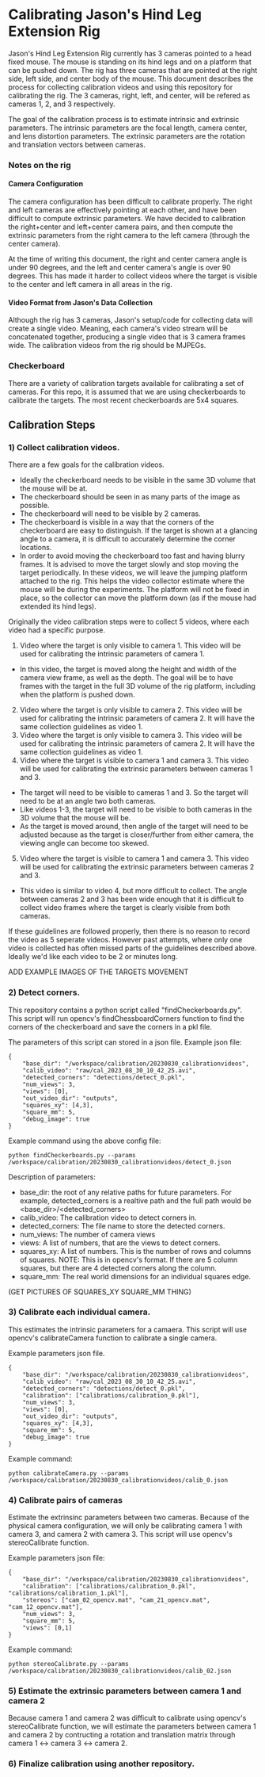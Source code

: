 # Calibrating Jason's Hind Leg Extension Rig

Jason's Hind Leg Extension Rig currently has 3 cameras pointed to a head fixed mouse. The mouse is standing on its hind legs and on a platform that can be pushed down. The rig has three cameras that are pointed at the right side, left side, and center body of the mouse. This document describes the process for collecting calibration videos and using this repository for calibrating the rig. The 3 cameras, right, left, and center, will be refered as cameras 1, 2, and 3 respectively.

The goal of the calibration process is to estimate intrinsic and extrinsic parameters. The intrinsic parameters are the focal length, camera center, and lens distortion parameters. The extrinsic parameters are the rotation and translation vectors between cameras.

### Notes on the rig
#### Camera Configuration
The camera configuration has been difficult to calibrate properly. The right and left cameras are effectively pointing at each other, and have been difficult to compute extrinsic parameters. We have decided to calibration the right+center and left+center camera pairs, and then compute the extrinsic parameters from the right camera to the left camera (through the center camera).

At the time of writing this document, the right and center camera angle is under 90 degrees, and the left and center camera's angle is over 90 degrees. This has made it harder to collect videos where the target is visible to the center and left camera in all areas in the rig.

#### Video Format from Jason's Data Collection
Although the rig has 3 cameras, Jason's setup/code for collecting data will create a single video. Meaning, each camera's video stream will be concatenated together, producing a single video that is 3 camera frames wide. The calibration videos from the rig should be MJPEGs.

### Checkerboard
There are a variety of calibration targets available for calibrating a set of cameras. For this repo, it is assumed that we are using checkerboards to calibrate the targets. The most recent checkerboards are 5x4 squares.

## Calibration Steps
### 1) Collect calibration videos.
There are a few goals for the calibration videos.
* Ideally the checkerboard needs to be visible in the same 3D volume that the mouse will be at.
* The checkerboard should be seen in as many parts of the image as possible.
* The checkerboard will need to be visible by 2 cameras.
* The checkerboard is visible in a way that the corners of the checkerboard are easy to distinguish. If the target is shown at a glancing angle to a camera, it is difficult to accurately determine the corner locations.
* In order to avoid moving the checkerboard too fast and having blurry frames. It is advised to move the target slowly and stop moving the target periodically.
In these videos, we will leave the jumping platform attached to the rig. This helps the video collector estimate where the mouse will be during the experiments. The platform will not be fixed in place, so the collector can move the platform down (as if the mouse had extended its hind legs).

Originally the video calibration steps were to collect 5 videos, where each video had a specific purpose.
1) Video where the target is only visible to camera 1. This video will be used for calibrating the intrinsic parameters of camera 1.
* In this video, the target is moved along the height and width of the camera view frame, as well as the depth. The goal will be to have frames with the target in the full 3D volume of the rig platform, including when the platform is pushed down.
2) Video where the target is only visible to camera 2. This video will be used for calibrating the intrinsic parameters of camera 2. It will have the same collection guidelines as video 1.
3) Video where the target is only visible to camera 3. This video will be used for calibrating the intrinsic parameters of camera 2. It will have the same collection guidelines as video 1.
4) Video where the target is visible to camera 1 and camera 3. This video will be used for calibrating the extrinsic parameters between cameras 1 and 3.
* The target will need to be visible to cameras 1 and 3. So the target will need to be at an angle two both cameras.
* Like videos 1-3, the target will need to be visible to both cameras in the 3D volume that the mouse will be.
* As the target is moved around, then angle of the target will need to be adjusted because as the target is closer/further from either camera, the viewing angle can become too skewed.
5) Video where the target is visible to camera 1 and camera 3. This video will be used for calibrating the extrinsic parameters between cameras 2 and 3.
* This video is similar to video 4, but more difficult to collect. The angle between cameras 2 and 3 has been wide enough that it is difficult to collect video frames where the target is clearly visible from both cameras.

If these guidelines are followed properly, then there is no reason to record the video as 5 seperate videos. However past attempts, where only one video is collected has often missed parts of the guidelines described above. Ideally we'd like each video to be 2 or minutes long.

ADD EXAMPLE IMAGES OF THE TARGETS MOVEMENT

### 2) Detect corners.
This repository contains a python script called "findCheckerboards.py". This script will run opencv's findChessboardCorners function to find the corners of the checkerboard and save the corners in a pkl file. 

The parameters of this script can stored in a json file. Example json file:
```
{
    "base_dir": "/workspace/calibration/20230830_calibrationvideos",
    "calib_video": "raw/cal_2023_08_30_10_42_25.avi",
    "detected_corners": "detections/detect_0.pkl",
    "num_views": 3,
    "views": [0],
    "out_video_dir": "outputs",
    "squares_xy": [4,3],
    "square_mm": 5,
    "debug_image": true
}
```
Example command using the above config file:
```
python findCheckerboards.py --params /workspace/calibration/20230830_calibrationvideos/detect_0.json
```

Description of parameters:
* base_dir: the root of any relative paths for future parameters. For example, detected_corners is a realtive path and the full path would be <base_dir>/<detected_corners>
* calib_video: The calibration video to detect corners in.
* detected_corners: The file name to store the detected corners.
* num_views: The number of camera views
* views: A list of numbers, that are the views to detect corners.
* squares_xy: A list of numbers. This is the number of rows and columns of squares. NOTE: This is in opencv's format. If there are 5 column squares, but there are 4 detected corners along the column.
* square_mm: The real world dimensions for an individual squares edge.

(GET PICTURES OF SQUARES_XY SQUARE_MM THING)

### 3) Calibrate each individual camera.
This estimates the intrinsic parameters for a camaera. This script will use opencv's calibrateCamera function to calibrate a single camera.

Example parameters json file.
```
{
    "base_dir": "/workspace/calibration/20230830_calibrationvideos",
    "calib_video": "raw/cal_2023_08_30_10_42_25.avi",
    "detected_corners": "detections/detect_0.pkl",
    "calibration": ["calibrations/calibration_0.pkl"],
    "num_views": 3,
    "views": [0],
    "out_video_dir": "outputs",
    "squares_xy": [4,3],
    "square_mm": 5,
    "debug_image": true
}
```
Example command:
```
python calibrateCamera.py --params /workspace/calibration/20230830_calibrationvideos/calib_0.json
```

### 4) Calibrate pairs of cameras
Estimate the extrinsinc parameters between two cameras. Because of the physical camera configuration, we will only be calibrating camera 1 with camera 3, and camera 2 with camera 3. This script will use opencv's stereoCalibrate function.

Example parameters json file:
```
{
    "base_dir": "/workspace/calibration/20230830_calibrationvideos",
    "calibration": ["calibrations/calibration_0.pkl", "calibrations/calibration_1.pkl"],
    "stereos": ["cam_02_opencv.mat", "cam_21_opencv.mat", "cam_12_opencv.mat"],
    "num_views": 3,
    "square_mm": 5,
    "views": [0,1]
}
```
Example command:
```
python stereoCalibrate.py --params /workspace/calibration/20230830_calibrationvideos/calib_02.json
```

### 5) Estimate the extrinsic parameters between camera 1 and camera 2
Because camera 1 and camera 2 was difficult to calibrate using opencv's stereoCalibrate function, we will estimate the parameters between camera 1 and camera 2 by contructing a rotation and translation matrix through camera 1 <-> camera 3 <-> camera 2.


### 6) Finalize calibration using another repository.
